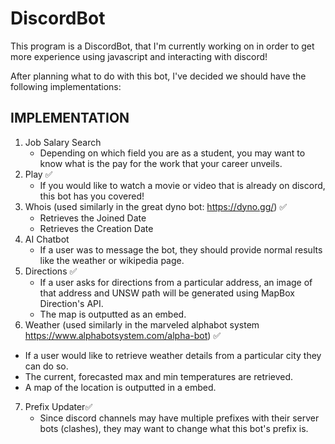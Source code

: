 # DiscordBot

This program is a DiscordBot, that I'm currently working on in order to get more experience using javascript and interacting with discord!

After planning what to do with this bot, I've decided we should have the following implementations:

## IMPLEMENTATION

1. Job Salary Search
   - Depending on which field you are as a student, you may want to know what is the pay for the work that your career unveils.
2. Play :white_check_mark:
   - If you would like to watch a movie or video that is already on discord, this bot has you covered!
3. Whois (used similarly in the great dyno bot: https://dyno.gg/) :white_check_mark:
   - Retrieves the Joined Date
   - Retrieves the Creation Date
4. AI Chatbot
   - If a user was to message the bot, they should provide normal results like the weather or wikipedia page.
5. Directions​ :white_check_mark:
   - If a user asks for directions from a particular address, an image of that
   address and UNSW path will be generated using MapBox Direction's API.
   - The map is outputted as an embed.
6. Weather (used similarly in the marveled alphabot system  https://www.alphabotsystem.com/alpha-bot) :white_check_mark:
  - If a user would like to retrieve weather details from a particular city they can do so.
  - The current, forecasted max and min temperatures are retrieved.
  - A map of the location is outputted in a embed.
7. Prefix Updater:white_check_mark:
   - Since discord channels may have multiple prefixes with their server bots (clashes), they may want to change what this bot's prefix is. 
